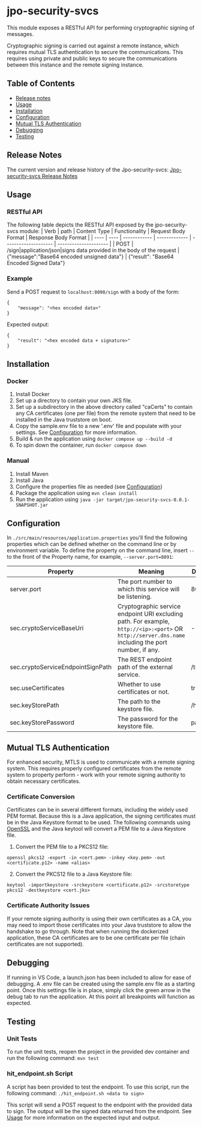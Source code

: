 
# jpo-security-svcs
This module exposes a RESTful API for performing cryptographic signing of messages.

Cryptographic signing is carried out against a remote instance, which requires mutual TLS authentication to secure the communications. This requires using private and public keys to secure the communications between this instance and the remote signing instance.

## Table of Contents
- [Release notes](#release-notes)
- [Usage](#usage)
- [Installation](#installation)
- [Configuration](#configuration)
- [Mutual TLS Authentication](#mutual-tls-authentication)
- [Debugging](#debugging)
- [Testing](#testing)

## Release Notes
The current version and release history of the Jpo-security-svcs: [Jpo-security-svcs Release Notes](<docs/Release_notes.md>)

## Usage
### RESTful API
The following table depicts the RESTful API exposed by the jpo-security-svcs module:
| Verb | path | Content Type | Functionality | Request Body Format | Response Body Format |
| ---- | ---- | ------------ | ------------- | -------------------- | --------------------- |
| POST | /sign|application/json|signs data provided in the body of the request | {"message":"Base64 encoded unsigned data"} | {"result": "Base64 Encoded Signed Data"}

### Example
Send a POST request to `localhost:8090/sign` with a body of the form:

```
{
	"message": "<hex encoded data>"
}
```

Expected output:

```
{
	"result": "<hex encoded data + signature>"
}
```

## Installation
### Docker
1. Install Docker
1. Set up a directory to contain your own JKS file.
1. Set up a subdirectory in the above directory called "caCerts" to contain any CA certificates (one per file) from the remote system that need to be installed in the Java truststore on boot.
1. Copy the sample.env file to a new '.env' file and populate with your settings. See [Configuration](#configuration) for more information.
1. Build & run the application using `docker compose up --build -d`
1. To spin down the container, run `docker compose down`

### Manual
1. Install Maven
1. Install Java
1. Configure the properties file as needed (see [Configuration](#configuration))
1. Package the application using `mvn clean install`
1. Run the application using `java -jar target/jpo-security-svcs-0.0.1-SNAPSHOT.jar`

## Configuration
In `./src/main/resources/application.properties` you'll find the following properties which can be defined whether on the command line or by environment variable. To define the property on the command line, insert `--` to the front of the Property name, for example, `--server.port=8091`:

| Property | Meaning | Default Value | Environment Variable Substitute |
| -------- | ------- | ------------- | ------------------------------- |
| server.port | The port number to which this service will be listening. | 8090 | SERVER_PORT |
| sec.cryptoServiceBaseUri | Cryptographic service endpoint URI excluding path. For example, `http://<ip>:<port>` OR `http://server.dns.name` including the port number, if any. | - | SEC_CRYPTO_SERVICE_BASE_URI|
| sec.cryptoServiceEndpointSignPath | The REST endpoint path of the external service. | /tmc/signtim |SEC_CRYPTO_SERVICE_ENDPOINT_SIGN_PATH |
| sec.useCertificates | Whether to use certificates or not. | true | SEC_USE_CERTIFICATES |
| sec.keyStorePath | The path to the keystore file. | /home/cert.jks | SEC_KEY_STORE_PATH |
| sec.keyStorePassword | The password for the keystore file. | password | SEC_KEY_STORE_PASSWORD |

## Mutual TLS Authentication
For enhanced security, MTLS is used to communicate with a remote signing system. This requires properly configured certificates from the remote system to property perform - work with your remote signing authority to obtain necessary certificates. 

### Certificate Conversion
Certificates can be in several different formats, including the widely used PEM format. Because this is a Java application, the signing certificates must be in the Java Keystore format to be used. The following commands using [OpenSSL](https://www.openssl.org/) and the Java keytool will convert a PEM file to a Java Keystore file.

1. Convert the PEM file to a PKCS12 file:
```
openssl pkcs12 -export -in <cert.pem> -inkey <key.pem> -out <certificate.p12> -name <alias>
```
2. Convert the PKCS12 file to a Java Keystore file:
```
keytool -importkeystore -srckeystore <certificate.p12> -srcstoretype pkcs12 -destkeystore <cert.jks>
```

### Certificate Authority Issues
If your remote signing authority is using their own certificates as a CA, you may need to import those certificates into your Java truststore to allow the handshake to go through. Note that when running the dockerized application, these CA certificates are to be one certificate per file (chain certificates are not supported).

## Debugging
If running in VS Code, a launch.json has been included to allow for ease of debugging. A .env file can be created using the sample.env file as a starting point. Once this settings file is in place, simply click the green arrow in the debug tab to run the application. At this point all breakpoints will function as expected.

## Testing
### Unit Tests
To run the unit tests, reopen the project in the provided dev container and run the following command:
`mvn test`

### hit_endpoint.sh Script
A script has been provided to test the endpoint. To use this script, run the following command:
`./hit_endpoint.sh <data to sign>`

This script will send a POST request to the endpoint with the provided data to sign. The output will be the signed data returned from the endpoint. See [Usage](#usage) for more information on the expected input and output.